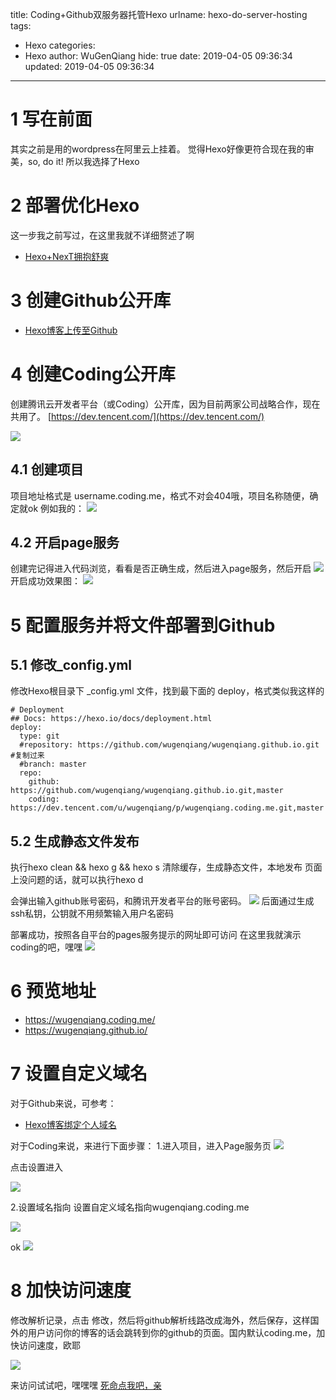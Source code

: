 title: Coding+Github双服务器托管Hexo
urlname: hexo-do-server-hosting
tags:
  - Hexo
categories:
  - Hexo
author: WuGenQiang
hide: true
date: 2019-04-05 09:36:34
updated: 2019-04-05 09:36:34
---
# 1 写在前面
其实之前是用的wordpress在阿里云上挂着。
觉得Hexo好像更符合现在我的审美，so, do it! 所以我选择了Hexo
# 2 部署优化Hexo
这一步我之前写过，在这里我就不详细赘述了啊

* [Hexo+NexT拥抱舒爽](https://wugenqiang.github.io/article/hexo-do-optimization.html)

# 3 创建Github公开库

* [Hexo博客上传至Github](https://blog.csdn.net/wugenqiang/article/details/88373385)

# 4 创建Coding公开库
创建腾讯云开发者平台（或Coding）公开库，因为目前两家公司战略合作，现在共用了。
[https://dev.tencent.com/](https://dev.tencent.com/)

![](https://raw.githubusercontent.com/wugenqiang/picGo/master/pictures/20190405095056.png)

## 4.1 创建项目
项目地址格式是 username.coding.me，格式不对会404哦，项目名称随便，确定就ok
例如我的：
![](https://raw.githubusercontent.com/wugenqiang/picGo/master/pictures/20190405095539.png)

## 4.2 开启page服务
创建完记得进入代码浏览，看看是否正确生成，然后进入page服务，然后开启
![](https://raw.githubusercontent.com/wugenqiang/picGo/master/pictures/20190405095901.png)
开启成功效果图：
![](https://raw.githubusercontent.com/wugenqiang/picGo/master/pictures/20190405100027.png)

# 5 配置服务并将文件部署到Github
## 5.1 修改_config.yml 
修改Hexo根目录下 _config.yml 文件，找到最下面的 deploy，格式类似我这样的

```
# Deployment
## Docs: https://hexo.io/docs/deployment.html
deploy:
  type: git
  #repository: https://github.com/wugenqiang/wugenqiang.github.io.git #复制过来
  #branch: master
  repo:
    github: https://github.com/wugenqiang/wugenqiang.github.io.git,master
    coding: https://dev.tencent.com/u/wugenqiang/p/wugenqiang.coding.me.git,master 
```
## 5.2 生成静态文件发布
执行hexo clean && hexo g && hexo s 清除缓存，生成静态文件，本地发布
页面上没问题的话，就可以执行hexo d

会弹出输入github账号密码，和腾讯开发者平台的账号密码。
![](https://raw.githubusercontent.com/wugenqiang/picGo/master/pictures/20190405100903.png)
后面通过生成ssh私钥，公钥就不用频繁输入用户名密码

部署成功，按照各自平台的pages服务提示的网址即可访问
在这里我就演示coding的吧，嘿嘿
![](https://raw.githubusercontent.com/wugenqiang/picGo/master/pictures/20190405101028.png)

# 6 预览地址
* https://wugenqiang.coding.me/
* https://wugenqiang.github.io/

# 7 设置自定义域名
对于Github来说，可参考：
* [Hexo博客绑定个人域名]( https://wugenqiang.github.io/article/hexo-do-domain.html)

对于Coding来说，来进行下面步骤：
1.进入项目，进入Page服务页
![](https://raw.githubusercontent.com/wugenqiang/picGo/master/pictures/20190405103203.png)

点击设置进入

![](https://raw.githubusercontent.com/wugenqiang/picGo/master/pictures/20190405103257.png)

2.设置域名指向
设置自定义域名指向wugenqiang.coding.me

![](https://raw.githubusercontent.com/wugenqiang/picGo/master/pictures/20190405103808.png)

ok
![](https://raw.githubusercontent.com/wugenqiang/picGo/master/pictures/20190405104001.png)

# 8 加快访问速度
修改解析记录，点击 修改，然后将github解析线路改成海外，然后保存，这样国外的用户访问你的博客的话会跳转到你的github的页面。国内默认coding.me，加快访问速度，欧耶

![](https://raw.githubusercontent.com/wugenqiang/picGo/master/pictures/20190405113112.png)

来访问试试吧，嘿嘿嘿 [死命点我吧，亲](https://blog.enjoytoshare.club/)

